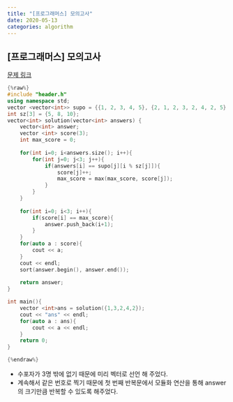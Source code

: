 ```yaml
---
title: "[프로그래머스] 모의고사"
date: 2020-05-13
categories: algorithm
---
```


## [프로그래머스] 모의고사
[문제 링크](https://programmers.co.kr/learn/courses/30/lessons/42840)


```c++
{%raw%}
#include "header.h"
using namespace std;
vector <vector<int>> supo = {{1, 2, 3, 4, 5}, {2, 1, 2, 3, 2, 4, 2, 5}, {3, 3, 1, 1, 2, 2, 4, 4, 5, 5}};
int sz[3] = {5, 8, 10};
vector<int> solution(vector<int> answers) {
    vector<int> answer;
    vector <int> score(3);
    int max_score = 0;
    
    for(int i=0; i<answers.size(); i++){
        for(int j=0; j<3; j++){
            if(answers[i] == supo[j][i % sz[j]]){
                score[j]++;
                max_score = max(max_score, score[j]);
            }
        }
    }
    
    for(int i=0; i<3; i++){
        if(score[i] == max_score){
            answer.push_back(i+1);
        }
    }
    for(auto a : score){
        cout << a;
    }
    cout << endl;
    sort(answer.begin(), answer.end());
    
    return answer;
}

int main(){
    vector <int>ans = solution({1,3,2,4,2});
    cout << "ans" << endl;
    for(auto a : ans){
        cout << a << endl;
    }
    return 0;
}

{%endraw%}
```
- 수포자가 3명 밖에 없기 때문에 미리 벡터로 선언 해 주었다.
- 계속해서 같은 번호로 찍기 때문에 첫 번째 반복문에서 모듈화 연산을 통해 answer의 크기만큼 반복할 수 있도록 해주었다.
